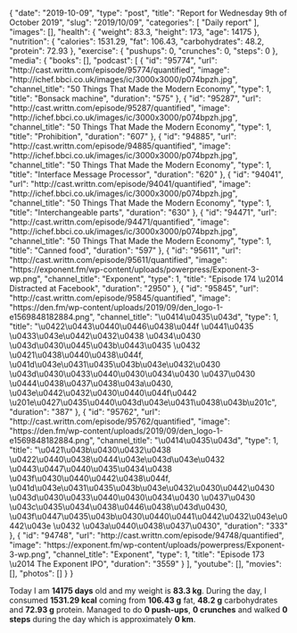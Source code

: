 {
    "date": "2019-10-09",
    "type": "post",
    "title": "Report for Wednesday 9th of October 2019",
    "slug": "2019\/10\/09",
    "categories": [
        "Daily report"
    ],
    "images": [],
    "health": {
        "weight": 83.3,
        "height": 173,
        "age": 14175
    },
    "nutrition": {
        "calories": 1531.29,
        "fat": 106.43,
        "carbohydrates": 48.2,
        "protein": 72.93
    },
    "exercise": {
        "pushups": 0,
        "crunches": 0,
        "steps": 0
    },
    "media": {
        "books": [],
        "podcast": [
            {
                "id": "95774",
                "url": "http:\/\/cast.writtn.com\/episode\/95774\/quantified",
                "image": "http:\/\/ichef.bbci.co.uk\/images\/ic\/3000x3000\/p074bpzh.jpg",
                "channel_title": "50 Things That Made the Modern Economy",
                "type": 1,
                "title": "Bonsack machine",
                "duration": "575"
            },
            {
                "id": "95287",
                "url": "http:\/\/cast.writtn.com\/episode\/95287\/quantified",
                "image": "http:\/\/ichef.bbci.co.uk\/images\/ic\/3000x3000\/p074bpzh.jpg",
                "channel_title": "50 Things That Made the Modern Economy",
                "type": 1,
                "title": "Prohibition",
                "duration": "607"
            },
            {
                "id": "94885",
                "url": "http:\/\/cast.writtn.com\/episode\/94885\/quantified",
                "image": "http:\/\/ichef.bbci.co.uk\/images\/ic\/3000x3000\/p074bpzh.jpg",
                "channel_title": "50 Things That Made the Modern Economy",
                "type": 1,
                "title": "Interface Message Processor",
                "duration": "620"
            },
            {
                "id": "94041",
                "url": "http:\/\/cast.writtn.com\/episode\/94041\/quantified",
                "image": "http:\/\/ichef.bbci.co.uk\/images\/ic\/3000x3000\/p074bpzh.jpg",
                "channel_title": "50 Things That Made the Modern Economy",
                "type": 1,
                "title": "Interchangeable parts",
                "duration": "630"
            },
            {
                "id": "94471",
                "url": "http:\/\/cast.writtn.com\/episode\/94471\/quantified",
                "image": "http:\/\/ichef.bbci.co.uk\/images\/ic\/3000x3000\/p074bpzh.jpg",
                "channel_title": "50 Things That Made the Modern Economy",
                "type": 1,
                "title": "Canned food",
                "duration": "597"
            },
            {
                "id": "95611",
                "url": "http:\/\/cast.writtn.com\/episode\/95611\/quantified",
                "image": "https:\/\/exponent.fm\/wp-content\/uploads\/powerpress\/Exponent-3-wp.png",
                "channel_title": "Exponent",
                "type": 1,
                "title": "Episode 174 \u2014 Distracted at Facebook",
                "duration": "2950"
            },
            {
                "id": "95845",
                "url": "http:\/\/cast.writtn.com\/episode\/95845\/quantified",
                "image": "https:\/\/den.fm\/wp-content\/uploads\/2019\/09\/den_logo-1-e1569848182884.png",
                "channel_title": "\u0414\u0435\u043d",
                "type": 1,
                "title": "\u0422\u0443\u0440\u0446\u0438\u044f \u0441\u0435 \u0433\u043e\u0442\u0432\u0438 \u0434\u0430 \u043d\u0430\u0445\u043b\u0443\u0435 \u0432 \u0421\u0438\u0440\u0438\u044f, \u041d\u043e\u0431\u0435\u043b\u043e\u0432\u0430 \u043d\u0430\u0433\u0440\u0430\u0434\u0430 \u0437\u0430 \u0444\u0438\u0437\u0438\u043a\u0430, \u043e\u0442\u0432\u0430\u0440\u044f\u0442 \u201e\u0427\u0435\u0440\u043d\u043e\u0431\u0438\u043b\u201c",
                "duration": "387"
            },
            {
                "id": "95762",
                "url": "http:\/\/cast.writtn.com\/episode\/95762\/quantified",
                "image": "https:\/\/den.fm\/wp-content\/uploads\/2019\/09\/den_logo-1-e1569848182884.png",
                "channel_title": "\u0414\u0435\u043d",
                "type": 1,
                "title": "\u0421\u043b\u0430\u0432\u0438 \u0422\u0440\u0438\u0444\u043e\u043d\u043e\u0432 \u0443\u0447\u0440\u0435\u0434\u0438 \u043f\u0430\u0440\u0442\u0438\u044f, \u041d\u043e\u0431\u0435\u043b\u043e\u0432\u0430\u0442\u0430 \u043d\u0430\u0433\u0440\u0430\u0434\u0430 \u0437\u0430 \u043c\u0435\u0434\u0438\u0446\u0438\u043d\u0430, \u043f\u0447\u0435\u043b\u0430\u0440\u0441\u0442\u0432\u043e\u0442\u043e \u0432 \u043a\u0440\u0438\u0437\u0430",
                "duration": "333"
            },
            {
                "id": "94748",
                "url": "http:\/\/cast.writtn.com\/episode\/94748\/quantified",
                "image": "https:\/\/exponent.fm\/wp-content\/uploads\/powerpress\/Exponent-3-wp.png",
                "channel_title": "Exponent",
                "type": 1,
                "title": "Episode 173 \u2014 The Exponent IPO",
                "duration": "3559"
            }
        ],
        "youtube": [],
        "movies": [],
        "photos": []
    }
}

Today I am <strong>14175 days</strong> old and my weight is <strong>83.3 kg</strong>. During the day, I consumed <strong>1531.29 kcal</strong> coming from <strong>106.43 g</strong> fat, <strong>48.2 g</strong> carbohydrates and <strong>72.93 g</strong> protein. Managed to do <strong>0 push-ups</strong>, <strong>0 crunches</strong> and walked <strong>0 steps</strong> during the day which is approximately <strong>0 km</strong>.